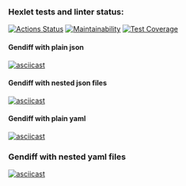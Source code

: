 ### Hexlet tests and linter status:
[![Actions Status](https://github.com/blizneci/python-project-50/workflows/hexlet-check/badge.svg)](https://github.com/blizneci/python-project-50/actions) [![Maintainability](https://api.codeclimate.com/v1/badges/c324c2fd290ab3649de0/maintainability)](https://codeclimate.com/github/blizneci/python-project-50/maintainability) [![Test Coverage](https://api.codeclimate.com/v1/badges/c324c2fd290ab3649de0/test_coverage)](https://codeclimate.com/github/blizneci/python-project-50/test_coverage)

#### Gendiff with plain json
[![asciicast](https://asciinema.org/a/592726.svg)](https://asciinema.org/a/592726)

#### Gendiff with nested json files
[![asciicast](https://asciinema.org/a/N3aJFdoqBBMuU8lM5wr3ixGxr.svg)](https://asciinema.org/a/N3aJFdoqBBMuU8lM5wr3ixGxr)

#### Gendiff with plain yaml
[![asciicast](https://asciinema.org/a/593418.svg)](https://asciinema.org/a/593418)

### Gendiff with nested yaml files
[![asciicast](https://asciinema.org/a/bSyiwTYi43Rh8waLOCtpdGzmN.svg)](https://asciinema.org/a/bSyiwTYi43Rh8waLOCtpdGzmN)

